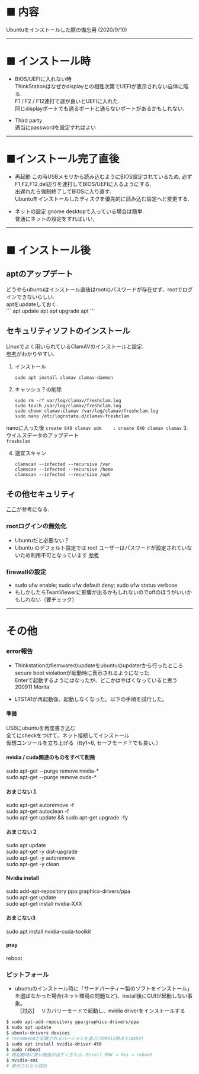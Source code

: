 # ■ 内容
Ubuntuをインストールした際の備忘用 (2020/9/10)  

***
# ■ インストール時
* BIOS/UEFIに入れない時  
ThinkStationはなぜかdisplayとの相性次第でUEFIが表示されない自体に陥る.  
F1 / F2 / F12連打で運が良いとUEFIに入れた.  
同じdisplayポートでも通るポートと通らないポートがあるかもしれない.  

* Third party  
適当にpasswordを設定すればよい

***
# ■インストール完了直後
* 再起動
この時USBメモリから読み込むようにBIOS設定されているため, 必ずF1,F2,F12,del辺りを連打してBIOS/UEFIに入るようにする.  
出遅れたら強制終了してBIOSに入り直す.  
Ubuntuをインストールしたディスクを優先的に読み込む設定へと変更する.

* ネットの設定
gnome desktopで入っている場合は簡単.  
普通にネットの設定をすればいい, 

***
# ■ インストール後
## aptのアップデート
どうやらubuntuはインストール直後はrootのパスワードが存在せず、rootでログインできないらしい.  
aptをupdateしておく.  
    ```
    apt update apt
    apt upgrade apt
    '''


## セキュリティソフトのインストール
Linuxでよく用いられているClamAVのインストールと設定.  
[参考](https://www.infocircus.jp/2019/10/05/centos-7-virusscan-clamav/)がわかりやすい.  
1. インストール
    
    ```
    sudo apt install clamav clamav-daemon
    ```

2. キャッシュ？の削除
    ```
    sudo rm -rf var/log/clamav/freshclam.log
    sudo touch /var/log/clamav/freshclam.log
    sudo chown clamav:clamav /var/log/clamav/freshclam.log
    sudo nano /etc/logrotate.d/clamav-freshclam
    ```
nanoに入った後
    ```
    create 640 clamav adm
　　↓
    create 640 clamav clamav
    ```
3. ウイルスデータのアップデート  
```freshclam```
  
4. 適宜スキャン
    
    ```
    clamscan --infected --recursive /var
    clamscan --infected --recursive /home
    clamscan --infected --recursive /opt
    ```

## その他セキュリティ
[ここ](https://qiita.com/Trouble_SUM/items/8591d7388cd7c0a792bc)が参考になる.  

### rootログインの無効化
* Ubuntuだと必要ない？
* Ubuntu のデフォルト設定では root ユーザーはパスワードが設定されていないため利用不可となっています
[参考](https://www.server-world.info/query?os=Ubuntu_20.04&p=initial_conf&f=2)

### firewallの設定
* sudo ufw enable; sudo ufw default deny; sudo ufw status verbose
* もしかしたらTeamViewerに影響が出るかもしれないのでoffのほうがいいかもしれない（要チェック）

***
# その他
### error報告
* Thinkstationのfiemwareのupdateをubuntuのupdaterから行ったところ  
  secure boot violationが起動時に表示されるようになった.  
  Enterで起動するようにはなったが、どこかはやばくなっていると思う  
  200911 Morita 

* LTSTA1が再起動後、起動しなくなった。以下の手順を試行した。

#### 準備
USBにubuntuを再度書き込む  
全てにcheckをつけて、ネット接続してインストール  
仮想コンソールを立ち上げる（tty1~6, セーフモード？でも良い。）  

#### nvidia / cuda関連のものをすべて削除
sudo apt-get --purge remove nvidia-*  
sudo apt-get --purge remove cuda-*  

#### おまじない１
sudo apt-get autoremove -f  
sudo apt-get autoclean -f  
sudo apt-get update && sudo apt-get upgrade -fy  

#### おまじない２
sudo apt update  
sudo apt-get -y dist-upgrade  
sudo apt-get -y autoremove  
sudo apt-get -y clean  

#### Nvidia install
sudo add-apt-repository ppa:graphics-drivers/ppa  
sudo apt-get update  
sudo apt-get install nvidia-XXX  

#### おまじない3
sudo apt install nvidia-cuda-toolkit  

#### pray
reboot

### ピットフォール
* ubuntuのインストール時に「サードパーティー製のソフトをインストール」を選ばなかった場合(ネット環境の問題など)、install後にGUIが起動しない事象。  
　[対応]
　リカバリーモードで起動し、nvidia driverをインストールする

```bash
$ sudo apt-add-repository ppa:graphics-drivers/ppa
$ sudo apt update
$ ubuntu-drivers devices
# recommendと記載されるバージョンを選ぶ(200912時点では450)
$ sudo apt install nvidia-driver-450
$ sudo reboot
# 再起動時に青い画面が出てくきたら、Enroll MOK → Yes → reboot
$ nvidia-smi
# 表示されたら成功
```

